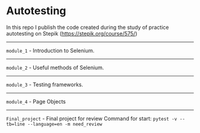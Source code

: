 # Autotesting
In this repo I publish the code created during the study of practice autotesting on Stepik (https://stepik.org/course/575/)

---
`module_1` - Introduction to Selenium.

---
`module_2` - Useful methods of Selenium.

---
`module_3` - Testing frameworks.

---
`module_4` - Page Objects

---
`Final_project` - Final project for review
Command for start: 
`pytest -v --tb=line --language=en -m need_review`

